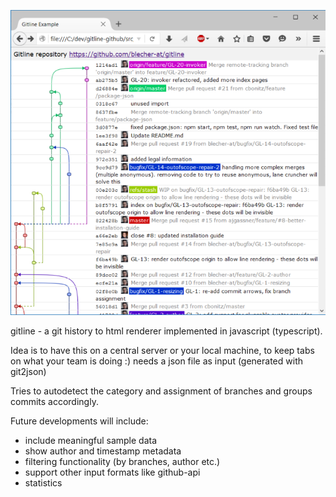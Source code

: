 ![gitline sample](https://github.com/blecher-at/gitline/blob/master/doc/gitline.png)

gitline - a git history to html renderer implemented in javascript (typescript).

Idea is to have this on a central server or your local machine, to keep tabs on what your team is doing :)
needs a json file as input (generated with git2json)

Tries to autodetect the category and assignment of branches and groups commits accordingly.

Future developments will include:
- include meaningful sample data
- show author and timestamp metadata
- filtering functionality (by branches, author etc.)
- support other input formats like github-api
- statistics 
